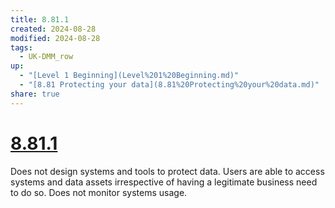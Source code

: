 ```yaml
---
title: 8.81.1
created: 2024-08-28
modified: 2024-08-28
tags:
  - UK-DMM_row
up:
  - "[Level 1 Beginning](Level%201%20Beginning.md)"
  - "[8.81 Protecting your data](8.81%20Protecting%20your%20data.md)"
share: true
---
```

# [8.81.1](8.81.1.md)

Does not design systems and tools to protect data. Users are able to access systems and data assets irrespective of having a legitimate business need to do so. Does not monitor systems usage.

